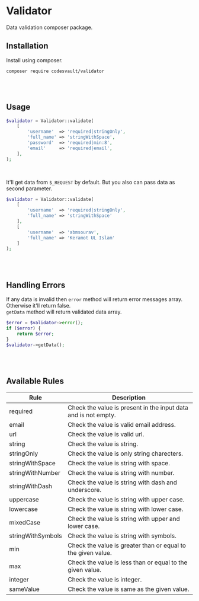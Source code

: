 # Validator

Data validation composer package.

## Installation

Install using composer.

```
composer require codesvault/validator
```

<br>
<br>

## Usage

```php
$validator = Validator::validate(
    [
		'username'	=> 'required|stringOnly',
		'full_name'	=> 'stringWithSpace',
		'password'	=> 'required|min:8',
		'email'		=> 'required|email',
    ],
);
```

<br>

It'll get data from `$_REQUEST` by default. But you also can pass data as second parameter.

```php
$validator = Validator::validate(
	[
		'username'	=> 'required|stringOnly',
		'full_name'	=> 'stringWithSpace'
	],
	[
		'username'	=> 'abmsourav',
		'full_name'	=> 'Keramot UL Islam'
	]
);
```

<br>
<br>

## Handling Errors

If any data is invalid then `error` method will return error messages array. Otherwise it'll return false.
<br>
`getData` method will return validated data array.

```php
$error = $validator->error();
if ($error) {
	return $error;
}
$validator->getData();
```

<br>
<br>

## Available Rules

| Rule | Description |
| --- | --- |
| required | Check the value is present in the input data and is not empty. |
| email | Check the value is valid email address. |
| url | Check the value is valid url. |
| string | Check the value is string. |
| stringOnly | Check the value is only string charecters. |
| stringWithSpace | Check the value is string with space. |
| stringWithNumber | Check the value is string with number. |
| stringWithDash | Check the value is string with dash and underscore. |
| uppercase | Check the value is string with upper case. |
| lowercase | Check the value is string with lower case. |
| mixedCase | Check the value is string with upper and lower case. |
| stringWithSymbols | Check the value is string with symbols. |
| min | Check the value is greater than or equal to the given value. |
| max | Check the value is less than or equal to the given value. |
| integer | Check the value is integer. |
| sameValue | Check the value is same as the given value. |
